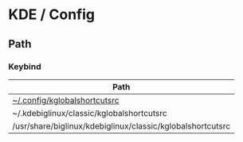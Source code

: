 
# KDE / Config

## Path

### Keybind

| Path |
| --- |
| [~/.config/kglobalshortcutsrc](config/kde/kglobalshortcutsrc) |
| ~/.kdebiglinux/classic/kglobalshortcutsrc |
| /usr/share/biglinux/kdebiglinux/classic/kglobalshortcutsrc |
